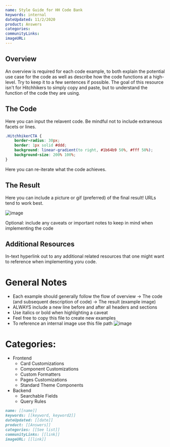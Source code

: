 ```yaml
---
name: Style Guide for HH Code Bank
keywords: internal
dateUpdated: 11/2/2020
product: Answers
categories: 
communityLinks:
imageURL:
---
```


## Overview

An overview is required for each code example, to both explain the potential use case for the code as well as describe how the code functions at a high-level. Try to keep it to a few sentences if possible. The goal of this resource isn't for Hitchhikers to simply copy and paste, but to understand the function of the code they are using.

## The Code

Here you can input the relavent code. Be mindful not to include extraneous facets or lines.

```css
.HitchhikerCTA {
    border-radius: 30px;
    border: 1px solid #ddd;
    background: linear-gradient(to right, #1b64b9 50%, #fff 50%);
    background-size: 200% 100%;
}
```
Here you can re-iterate what the code achieves.

## The Result

Here you can include a picture or gif (preferred) of the final result! URLs tend to work best.

![image](https://aws1.discourse-cdn.com/turtlehead/original/2X/d/d73d52daa2844f8ce1dcf8e31cc98015c4606f86.gif)

Optional: include any caveats or important notes to keep in mind when implementing the code

## Additional Resources

In-text hyperlink out to any additional related resources that one might want to reference when implementing yoru code.

# General Notes

* Each example should generally follow the flow of overview -> The code (and subsequent description of code) -> The result (example image)
* ALWAYS include a new line before and after all headers and sections
* Use italics or bold when highlighting a caveat
* Feel free to copy this file to create new examples
* To reference an internal image use this file path ![image](../../../Images/[[name]].png)


# Categories:
 - Frontend
   - Card Customizations
   - Component Customizations
   - Custom Formatters
   - Pages Customizations
   - Standard Theme Components
 - Backend
   - Searchable Fields
   - Query Rules

```md
name: [[name]]
keywords: [[keyword, keyword2]]
dateUpdated: [[date]]
product: [[Answers]]
categories: [[See list]]
communityLinks: [[link]]
imageURL: [[link]]
```
